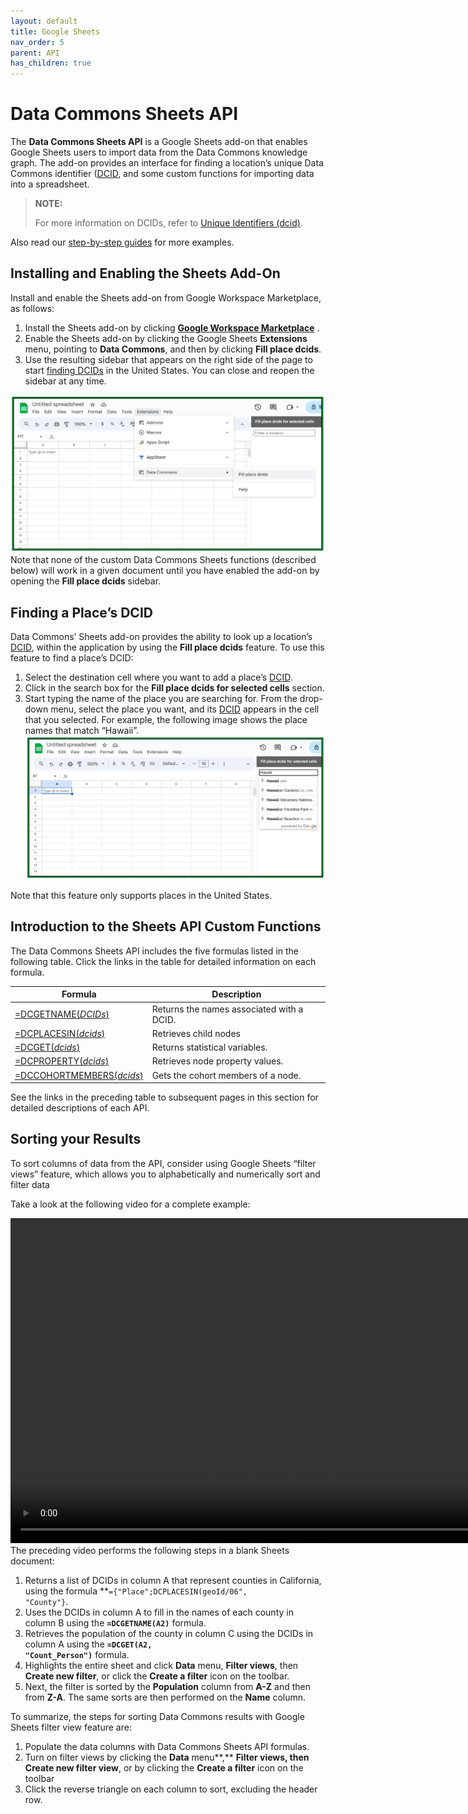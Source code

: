 ```yaml
---
layout: default
title: Google Sheets
nav_order: 5
parent: API
has_children: true
---
```


# Data Commons Sheets API

The **Data Commons Sheets API** is a Google Sheets add-on that enables Google Sheets users to import data from the Data Commons knowledge graph. The add-on provides an interface for finding a location’s unique Data Commons identifier ([DCID](glossary.html), and some custom functions for importing data into a spreadsheet.

> **NOTE:**
> 
> For more information on DCIDs, refer to [Unique Identifiers (dcid)](https://docs.datacommons.org/bigquery/unique_identifiers.html).

Also read our [step-by-step guides](tutorials/) for more examples.

## Installing and Enabling the Sheets Add-On

Install and enable the Sheets add-on from Google Workspace Marketplace, as follows:

1. Install the Sheets add-on by clicking **[Google Workspace Marketplace](https://gsuite.google.com/marketplace/app/data_commons/454343067575)** .
2. Enable the Sheets add-on by clicking the Google Sheets **Extensions** menu, pointing to **Data Commons**, and then by clicking **Fill place dcids**.
3. Use the resulting sidebar that appears on the right side of the page to start [finding DCIDs](https://docs.datacommons.org/api/sheets/get_name.html) in the United States. You can close and reopen the sidebar at any time.

![](/assets/images/sheets/sheets_dc_sheets_menu.png)
Note that none of the custom Data Commons Sheets functions (described below) will work in a given document until you have enabled the add-on by opening the **Fill place dcids** sidebar.



## Finding a Place’s DCID

Data Commons’ Sheets add-on provides the ability to look up a location’s [DCID](https://docs.datacommons.org/glossary.html), within the application by using the **Fill place dcids** feature. To use this feature to find a place’s DCID:

1. Select the destination cell where you want to add a place’s [DCID](https://docs.datacommons.org/glossary.html).
2. Click in the search box for the **Fill place dcids for selected cells** section.
3. Start typing the name of the place you are searching for. From the drop-down menu, select the place you want, and its [DCID](https://docs.datacommons.org/glossary.html) appears in the cell that you selected. For example, the following image shows the place names that match “Hawaii”.
   ![](/assets/images/sheets/sheets_finding_dcid.png)

Note that this feature only supports places in the United States.

## Introduction to the Sheets API Custom Functions

The Data Commons Sheets API includes the five formulas listed in the following table. Click the links in the table for detailed information on each formula.

| **Formula**                                                                                  | **Description**                           |
|----------------------------------------------------------------------------------------------|-------------------------------------------|
| [=DCGETNAME(_DCIDs_)](https://docs.datacommons.org/api/sheets/get_name.html)                 | Returns the names associated with a DCID. |
| [=DCPLACESIN(_dcids_)](https://docs.datacommons.org/api/sheets/places_in.html)               | Retrieves child nodes                     |
| [=DCGET(_dcids_)](https://docs.datacommons.org/api/sheets/get_variable.html)                 | Returns statistical variables.            |
| [=DCPROPERTY(_dcids_)](https://docs.datacommons.org/api/sheets/get_property.html)            | Retrieves node property values.           |
| [=DCCOHORTMEMBERS(_dcids_)](https://docs.datacommons.org/api/sheets/get_cohort_members.html) | Gets the cohort members of a node.        |

See the links in the preceding table to subsequent pages in this section for detailed descriptions of each API.

## Sorting your Results

To sort columns of data from the API, consider using Google Sheets “filter views” feature, which allows you to alphabetically and numerically sort and filter data

Take a look at the following video for a complete example:<div>

<video width="960" height="520" controls>
  <source src="/assets/video/sort.webm" type="video/webm">
Your browser does not support the video tag.
</video>
</div>
The preceding video performs the following steps in a blank Sheets document:

1. Returns a list of DCIDs in column A that represent counties in California, using the formula **<code>={"Place";DCPLACESIN(geoId/06", "County"}</code></strong>.
2. Uses the DCIDs in column A to fill in the names of each county in column B using the <strong><code>=DCGETNAME(A2)</code></strong> formula.
3. Retrieves the population of the county in column C using the DCIDs in column A using the <strong><code>=DCGET(A2, "Count_Person")</code></strong> formula.
4. Highlights the entire sheet and click <strong>Data</strong> menu, <strong>Filter views</strong>, then <strong>Create new filter</strong>, or click the <strong>Create a filter</strong> icon on the toolbar.
5. Next, the filter is sorted by the <strong>Population</strong> column from <strong>A-Z</strong> and then from <strong>Z-A</strong>. The same sorts are then performed on the <strong>Name</strong> column.

To summarize, the steps for sorting Data Commons results with Google Sheets filter view feature are:

1. Populate the data columns with Data Commons Sheets API formulas.
2. Turn on filter views by clicking the **Data** menu**,** **Filter views, then Create new filter view**, or by clicking the **Create a filter** icon on the toolbar
3. Click the reverse triangle on each column to sort,  excluding the header row.
   

